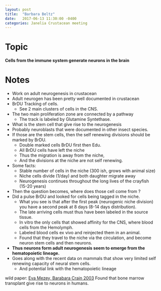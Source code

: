 ```yaml
---
layout: post
title:  "Barbara Beltz"
date:   2017-06-13 11:30:00 -0400
categories: Janelia Crustacean meeting
---
```


# Topic
**Cells from the immune system generate neurons in the brain**

# Notes
* Work on adult neurogenesis in crustacean
* Adult neurogen has been pretty well documented in crustacean
* BrDU Tracking of cells.
  * See 2 main clusters of cells in the CNS.
* The two main proliferation zone are connected by a pathway
  * The track is labeled by Glutamine Syntethase.
* What is the stem cell that give rise to the neurogenesis
* Probably neuroblasts that were documented in other insect species.
* If those are the stem cells, then the self renewing divisions should be marked by BrDU.
  * Double marked cells BrDU first then Edu.
  * All BrDU cells have left the niche
  * Thus the migration is away from the niche,
  * And the divisions at the niche are not self renewing.
* Some facts:
  * Stable number of cells in the niche (300 ish, grows with animal size)
  * Niche cells divide (1/day) and both daughter migrate away
  * Neurogenesis continues throughout the long lives of the crayfish (15-20 years)
* Then the question becomes, where does those cell come from ?
* Did a pulse BrDU and looked for cells being tagged in the niche.
  * What you see is that after the first peak (neurogenic niche division) you have a second peak at 8 days (8-14 days distribution).
  * The late arriving cells must thus have been labeled in the source tissue.
  * In vitro the only cells that showed affinity for the CNS, where blood cells from the Hemolymph.
  * Labeled blood cells ex vivo and reinjected them in an animal.
  * Found that they travel to the niche via the circulation, and become neuron stem cells and then neurons.
* **Thus neurons form adult neurogenesis seem to emerge from the hematopoietic lineage.**
* Goes along with the recent data on mammals that show very limited self renewing capacity of neural stem cells.
  * And potential link with the hematopoietic lineage

wild paper: [Eva Mezey, Barabara Crain 2003](https://www.ncbi.nlm.nih.gov/pubmed/12538864) Found that bone marrow transplant give rise to neurons in humans.
